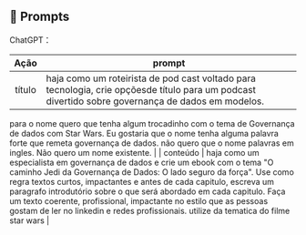 ## 🧠 Prompts


ChatGPT：

|   Ação   | prompt                                                                                                                                                                                                                                                                         |
| :------: | ------------------------------------------------------------------------------------------------------------------------------------------------------------------------------------------------------------------------------------------------------------------------------ |
|  título  | haja como um roteirista de pod cast voltado para tecnologia, crie opçõesde título para um podcast divertido sobre governança de dados em modelos. 
para o nome quero que tenha algum trocadinho com o tema de Governança de dados com Star Wars. Eu gostaria que o nome tenha alguma palavra forte que remeta governança de dados. 
não quero que o nome palavras em ingles. 
Não quero um nome existente.
                                                       |
| conteúdo | haja como um especialista em governança de dados e crie um ebook com o tema "O caminho Jedi da Governança de Dados: O lado seguro da força". Use como regra textos curtos, impactantes e antes de cada capitulo, escreva um paragrafo introdutório sobre o que será abordado em cada capitulo. Faça um texto coerente, profissional, impactante no estilo que as pessoas gostam de ler no linkedin e redes profissionais. utilize da tematica do filme star wars  |

